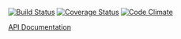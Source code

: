 [![Build Status](https://travis-ci.org/andela-fomokaro/Document-Management-System.svg)](https://travis-ci.org/andela-fomokaro/Document-Management-System)
[![Coverage Status](https://coveralls.io/repos/github/andela-fomokaro/Document-Management-System/badge.svg?branch=feature%2F143770291%2Fset-up-client-environment)](https://coveralls.io/github/andela-fomokaro/Document-Management-System?branch=feature%2F143770291%2Fset-up-client-environment)
[![Code Climate](https://codeclimate.com/github/andela-fomokaro/Document-Management-System/badges/gpa.svg)](https://codeclimate.com/github/andela-fomokaro/Document-Management-System)

[API Documentation](https://docstar-docs.herokuapp.com/)


